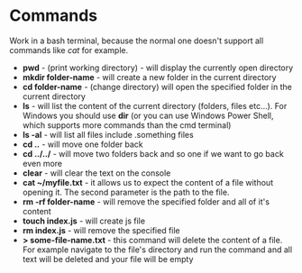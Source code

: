 # Commands

Work in a bash terminal, because the normal one doesn't support all commands like _cat_ for example.

- **pwd** - (print working directory) - will display the currently open directory
- **mkdir folder-name** - will create a new folder in the current directory
- **cd folder-name** - (change directory) will open the specified folder in the current directory
- **ls** - will list the content of the current directory (folders, files etc...). For Windows you should use **dir** (or you can use Windows Power Shell, which supports more commands than the cmd terminal)
- **ls -al** - will list all files include .something files
- **cd ..** - will move one folder back
- **cd ../../** - will move two folders back and so one if we want to go back even more
- **clear** - will clear the text on the console
- **cat ~/myfile.txt** - it allows us to expect the content of a file without opening it. The second parameter is the path to the file.
- **rm -rf folder-name** - will remove the specified folder and all of it's content
- **touch index.js** - will create js file
- **rm index.js** - will remove the specified file
- **> some-file-name.txt** - this command will delete the content of a file. For example navigate to the file's directory and run the command and all text will be deleted and your file will be empty
